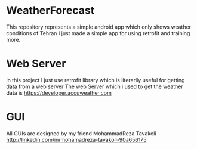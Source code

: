 # WeatherForecast
This repository represents a simple android app which only shows weather conditions of Tehran 
I just made  a simple app for using retrofit and training more.

# Web Server 
in this project I just use retrofit library which is literarlly useful for getting data from a web server 
The web Server which i used to get the weather data is https://developer.accuweather.com

# GUI
All GUIs are designed by my friend MohammadReza Tavakoli 
http://linkedin.com/in/mohamadreza-tavakoli-90a656175 


